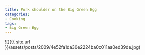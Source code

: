 ```yaml
---
title: Pork shoulder on the Big Green Egg
categories:
- Cooking
tags:
- Big Green Egg
---
```


![]({{ site.url }}/assets/posts/2009/4e52fa1da30e2224ba0c011aa0ed39de.jpg)
